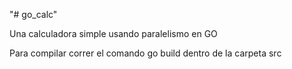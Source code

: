 "# go_calc" 

Una calculadora simple usando paralelismo en GO

Para compilar correr el comando go build dentro de la carpeta src
